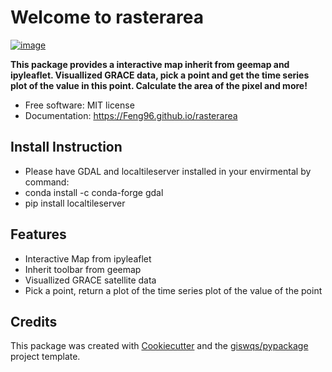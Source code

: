 # Welcome to rasterarea


[![image](https://img.shields.io/pypi/v/rasterarea.svg)](https://pypi.python.org/pypi/rasterarea)


**This package provides a interactive map inherit from geemap and ipyleaflet. Visuallized GRACE data, pick a point and get the time series plot of the value in this point. Calculate the area of the pixel and more!**


-   Free software: MIT license
-   Documentation: <https://Feng96.github.io/rasterarea>
    

## Install Instruction
-   Please have GDAL and localtileserver installed in your envirmental by command:
-   conda install -c conda-forge gdal
-   pip install localtileserver
## Features

-   Interactive Map from ipyleaflet
-   Inherit toolbar from geemap
-   Visuallized GRACE satellite data
-   Pick a point, return a plot of the time series plot of the value of the point

## Credits

This package was created with [Cookiecutter](https://github.com/cookiecutter/cookiecutter) and the [giswqs/pypackage](https://github.com/giswqs/pypackage) project template.
